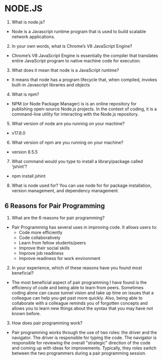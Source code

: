 # NODE.JS

1. What is node.js?
- Node is a Javascript runtime program that is used to build scalable network applications.

2. In your own words, what is Chrome’s V8 JavaScript Engine?
- Chrome’s V8 JavaScript Engine is essentially the compiler that translates entire JavaScript program to native machine code for execution.

3. What does it mean that node is a JavaScript runtime?
- It means that node has a program lifecycle that, when compiled, invokes built-in Javascript libraries and objects

4. What is npm?
 - NPM (or Node Package Manager) is is an online repository for publishing open-source Node.js projects. In the context of coding, it is a command-line utility for interacting with the Node.js repository. 

5. What version of node are you running on your machine?
- v17.8.0

6. What version of npm are you running on your machine?
- version 8.5.5

7. What command would you type to install a library/package called ‘jshint’?
- npm install jshint

8. What is node used for?
You can use node for for package installation, version management, and dependency management. 

## 6 Reasons for Pair Programming

1. What are the 6 reasons for pair programming?
- Pair Programming has several uses in improving code. It allows users to:
  * Code more efficiently
  * Code collaboratively
  * Learn from fellow students/peers
  * Improve their social skills
  * Improve job readiness
  * Improve readiness for work environment

2. In your experience, which of these reasons have you found most beneficial?
- The most beneficial aspect of pair programming I have found is the efficiency of code and being able to learn from peers. Sometimes coding alone can cause tunnel vision and take up time on issues that a colleague can help you get past more quickly. Also, being able to collaborate with a colleague reminds you of forgotten concepts and allows you to learn new things about the syntax that you may have not known before.

3. How does pair programming work?
- Pair programming works through the use of two roles:  the driver and the navigator. The driver is responsible for typing the code. The navigator is responsible for reviewing the overall "strategic" direction of the code and coming up with ideas for improvements. Typically, they roles switch between the two programmers during a pair programming session.
